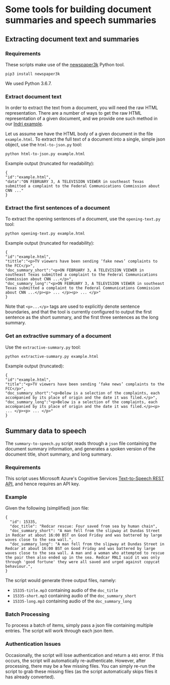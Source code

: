 # Some tools for building document summaries and speech summaries

## Extracting document text and summaries

### Requirements
These scripts make use of the [newspaper3k](https://github.com/codelucas/newspaper/) Python tool.
```
pip3 install newspaper3k
```
We used Python 3.6.7.

### Extract document text
In order to extract the text from a document, you will need the raw HTML representation. 
There are a number of ways to get the raw HTML representation of a given document, and we
provide one such method in our [Indri example](http://github.com/JMMackenzie/CC-News-Tools/IndriIndex/README.md).

Let us assume we have the HTML body of a given document in the file `example.html`.
To extract the full text of a document into a single, simple json object, use the `html-to-json.py` tool:
```
python html-to-json.py example.html
```
Example output (truncated for readability):
```
{
"id":"example.html",
"data":"ON FEBRUARY 3, A TELEVISION VIEWER in southeast Texas submitted a complaint to the Federal Communications Commission about CNN ..."
}
```

### Extract the first sentences of a document
To extract the opening sentences of a document, use the `opening-text.py` tool:
```
python opening-text.py example.html
```
Example output (truncated for readability):
```
{
"id":"example.html",
"tittle":"<p>TV viewers have been sending ‘fake news’ complaints to the FCC</p>",
"doc_summary_short":"<p>ON FEBRUARY 3, A TELEVISION VIEWER in southeast Texas submitted a complaint to the Federal Communications Commission about CNN ...</p>",
"doc_summary_long":"<p>ON FEBRUARY 3, A TELEVISION VIEWER in southeast Texas submitted a complaint to the Federal Communications Commission about CNN ...</p><p> ... </p><p> ... </p>"
}
```
Note that `<p>...</p>` tags are used to explicitly denote sentence boundaries, and that the tool is currently configured to output
the first sentence as the short summary, and the first three sentences as the long summary.

### Get an extractive summary of a document
Use the `extractive-summary.py` tool:
```
python extractive-summary.py example.html
```
Example output (truncated):
```
{
"id":"example.html",
"title":"<p>TV viewers have been sending ‘fake news’ complaints to the FCC</p>",
"doc_summary_short":"<p>Below is a selection of the complaints, each accompanied by its place of origin and the date it was filed.</p>",
"doc_summary_long":"<p>Below is a selection of the complaints, each accompanied by its place of origin and the date it was filed.</p><p> ... </p><p> ... </p>"
}
```
## Summary data to speech
The `summary-to-speech.py` script reads through a `json` file containing
the document summary information, and generates a spoken version of the
document title, short summary, and long summary. 

### Requirements
This script uses Microsoft Azure's Cognitive Services 
[Text-to-Speech REST API](https://docs.microsoft.com/en-us/azure/cognitive-services/speech-service/rest-text-to-speech), 
and hence requires an API key.

### Example
Given the following (simplified) json file:
```
{
  "id": 15335,
  "doc_title": "Redcar rescue: Four saved from sea by human chain",
  "doc_summary_short": "A man fell from the slipway at Dundas Street in Redcar at about 16:00 BST on Good Friday and was battered by large waves close to the sea wall.",
  "doc_summary_long": "A man fell from the slipway at Dundas Street in Redcar at about 16:00 BST on Good Friday and was battered by large waves close to the sea wall. A man and a woman who attempted to rescue the pair then also ended up in the sea. Redcar RNLI said it was only through 'good fortune' they were all saved and urged against copycat behaviour.",
}
```

The script would generate three output files, namely:
 - `15335-title.mp3` containing audio of the `doc_title`
 - `15335-short.mp3` containing audio of the `doc_summary_short`
 - `15335-long.mp3` containing audio of the `doc_summary_long`

### Batch Processing
To process a batch of items, simply pass a json file containing multiple entries.
The script will work through each json item.

### Authentication Issues
Occasionally, the script will lose authentication and return a `401` error. If
this occurs, the script will automatically re-authenticate. However, after
processing, there may be a few missing files. You can simply re-run the script
to grab these missing files (as the script automatically skips files it has
already converted).  

